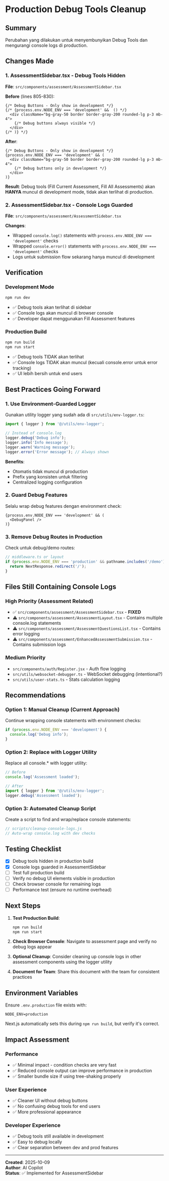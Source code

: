 # Production Debug Tools Cleanup

## Summary
Perubahan yang dilakukan untuk menyembunyikan Debug Tools dan mengurangi console logs di production.

## Changes Made

### 1. AssessmentSidebar.tsx - Debug Tools Hidden
**File**: `src/components/assessment/AssessmentSidebar.tsx`

**Before** (lines 805-830):
```tsx
{/* Debug Buttons - Only show in development */}
{/* {process.env.NODE_ENV === 'development' &&  () */}
  <div className="bg-gray-50 border border-gray-200 rounded-lg p-3 mb-4">
    {/* Debug buttons always visible */}
  </div>
{/* )} */}
```

**After**:
```tsx
{/* Debug Buttons - Only show in development */}
{process.env.NODE_ENV === 'development' && (
  <div className="bg-gray-50 border border-gray-200 rounded-lg p-3 mb-4">
    {/* Debug buttons only in development */}
  </div>
)}
```

**Result**: Debug tools (Fill Current Assessment, Fill All Assessments) akan **HANYA** muncul di development mode, tidak akan terlihat di production.

### 2. AssessmentSidebar.tsx - Console Logs Guarded
**File**: `src/components/assessment/AssessmentSidebar.tsx`

**Changes**:
- Wrapped `console.log()` statements with `process.env.NODE_ENV === 'development'` checks
- Wrapped `console.error()` statements with `process.env.NODE_ENV === 'development'` checks
- Logs untuk submission flow sekarang hanya muncul di development

## Verification

### Development Mode
```bash
npm run dev
```
- ✅ Debug tools akan terlihat di sidebar
- ✅ Console logs akan muncul di browser console
- ✅ Developer dapat menggunakan Fill Assessment features

### Production Build
```bash
npm run build
npm run start
```
- ✅ Debug tools TIDAK akan terlihat
- ✅ Console logs TIDAK akan muncul (kecuali console.error untuk error tracking)
- ✅ UI lebih bersih untuk end users

## Best Practices Going Forward

### 1. Use Environment-Guarded Logger
Gunakan utility logger yang sudah ada di `src/utils/env-logger.ts`:

```typescript
import { logger } from '@/utils/env-logger';

// Instead of console.log
logger.debug('Debug info');
logger.info('Info message');
logger.warn('Warning message');
logger.error('Error message'); // Always shown
```

**Benefits**:
- Otomatis tidak muncul di production
- Prefix yang konsisten untuk filtering
- Centralized logging configuration

### 2. Guard Debug Features
Selalu wrap debug features dengan environment check:

```tsx
{process.env.NODE_ENV === 'development' && (
  <DebugPanel />
)}
```

### 3. Remove Debug Routes in Production
Check untuk debug/demo routes:

```typescript
// middleware.ts or layout
if (process.env.NODE_ENV === 'production' && pathname.includes('/demo')) {
  return NextResponse.redirect('/');
}
```

## Files Still Containing Console Logs

### High Priority (Assessment Related)
- ✅ `src/components/assessment/AssessmentSidebar.tsx` - **FIXED**
- ⚠️ `src/components/assessment/AssessmentLayout.tsx` - Contains multiple console.log statements
- ⚠️ `src/components/assessment/AssessmentQuestionsList.tsx` - Contains error logging
- ⚠️ `src/components/assessment/EnhancedAssessmentSubmission.tsx` - Contains submission logs

### Medium Priority
- `src/components/auth/Register.jsx` - Auth flow logging
- `src/utils/websocket-debugger.ts` - WebSocket debugging (intentional?)
- `src/utils/user-stats.ts` - Stats calculation logging

## Recommendations

### Option 1: Manual Cleanup (Current Approach)
Continue wrapping console statements with environment checks:

```typescript
if (process.env.NODE_ENV === 'development') {
  console.log('Debug info');
}
```

### Option 2: Replace with Logger Utility
Replace all console.* with logger utility:

```typescript
// Before
console.log('Assessment loaded');

// After
import { logger } from '@/utils/env-logger';
logger.debug('Assessment loaded');
```

### Option 3: Automated Cleanup Script
Create a script to find and wrap/replace console statements:

```javascript
// scripts/cleanup-console-logs.js
// Auto-wrap console.log with dev checks
```

## Testing Checklist

- [x] Debug tools hidden in production build
- [x] Console logs guarded in AssessmentSidebar
- [ ] Test full production build
- [ ] Verify no debug UI elements visible in production
- [ ] Check browser console for remaining logs
- [ ] Performance test (ensure no runtime overhead)

## Next Steps

1. **Test Production Build**:
   ```bash
   npm run build
   npm run start
   ```

2. **Check Browser Console**: Navigate to assessment page and verify no debug logs appear

3. **Optional Cleanup**: Consider cleaning up console logs in other assessment components using the logger utility

4. **Document for Team**: Share this document with the team for consistent practices

## Environment Variables

Ensure `.env.production` file exists with:
```
NODE_ENV=production
```

Next.js automatically sets this during `npm run build`, but verify it's correct.

## Impact Assessment

### Performance
- ✅ Minimal impact - condition checks are very fast
- ✅ Reduced console output can improve performance in production
- ✅ Smaller bundle size if using tree-shaking properly

### User Experience
- ✅ Cleaner UI without debug buttons
- ✅ No confusing debug tools for end users
- ✅ More professional appearance

### Developer Experience
- ✅ Debug tools still available in development
- ✅ Easy to debug locally
- ✅ Clear separation between dev and prod features

---

**Created**: 2025-10-09  
**Author**: AI Copilot  
**Status**: ✅ Implemented for AssessmentSidebar
